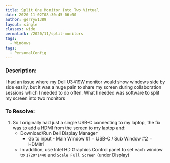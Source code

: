 ```yaml
---
title: Split One Monitor Into Two Virtual
date: 2020-11-02T08:30:45-06:00
author: gerryw1389
layout: single
classes: wide
permalink: /2020/11/split-monitors
tags:
  - Windows
tags:
  - PersonalConfig
---
```

<!--more-->

### Description:

I had an issue where my Dell U3419W monitor would show windows side by side easily, but it was a huge pain to share my screen during collaboration sessions which I needed to do often. What I needed was software to split my screen into two monitors

### To Resolve:

1. So I originally had just a single USB-C connecting to my laptop, the fix was to add a HDMI from the screen to my laptop and:
   - Download/Run Dell Display Manager
     - Go to input - Main Window #1 = USB-C / Sub Window #2 = HDMI#1
   - In addition, use Intel HD Graphics Control panel to set each window to `1720*1440` and `Scale Full Screen` (under Display)
